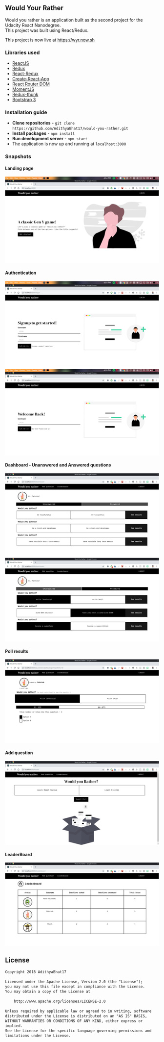 ## Would Your Rather

Would you rather is an application built as the second project for the Udacity React Nanodegree.  
This project was built using React/Redux.  

This project is now live at https://wyr.now.sh

### Libraries used

* [ReactJS](https://reactjs.org/)  
* [Redux](https://redux.js.org/)
* [React-Redux](https://redux.js.org/basics/usagewithreact)
* [Create-React-App](https://github.com/facebook/create-react-app)
* [React Router DOM](https://reacttraining.com/react-router/core/guides/philosophy)
* [MomentJS](https://momentjs.com/)
* [Redux-thunk](https://github.com/reduxjs/redux-thunk)
* [Bootstrap 3](https://getbootstrap.com/docs/3.3/components/)

### Installation guide

* **Clone repositories** - `git clone https://github.com/AdithyaBhat17/would-you-rather.git`
* **Install packages** - `npm install`
* **Run development server** - `npm start`
* The application is now up and running at `localhost:3000`

### Snapshots

#### Landing page

<img src="src/assets/screenshots/home.png">

#### Authentication

<img src="src/assets/screenshots/signup.png"/>
<img src="src/assets/screenshots/login.png"/>

#### Dashboard - Unanswered and Answered questions
 
<img src="src/assets/screenshots/unanswered.png"/>  

<img src="src/assets/screenshots/answered.png"/>

#### Poll results

<img src="src/assets/screenshots/result.png"/>

#### Add question

<img src="src/assets/screenshots/add.png"/>

#### LeaderBoard

<img src="src/assets/screenshots/leaderboard.png"/>

## License

    Copyright 2018 AdithyaBhat17

    Licensed under the Apache License, Version 2.0 (the "License");
    you may not use this file except in compliance with the License.
    You may obtain a copy of the License at

        http://www.apache.org/licenses/LICENSE-2.0

    Unless required by applicable law or agreed to in writing, software
    distributed under the License is distributed on an "AS IS" BASIS,
    WITHOUT WARRANTIES OR CONDITIONS OF ANY KIND, either express or implied.
    See the License for the specific language governing permissions and
    limitations under the License.

